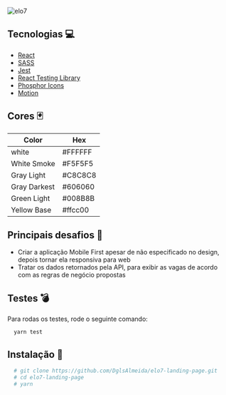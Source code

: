 ![elo7](https://logospng.org/download/elo7/logo-elo7-256.png)

## Tecnologias :computer:

 - [React](https://pt-br.reactjs.org/)
 - [SASS](https://sass-lang.com/)
 - [Jest](https://jestjs.io/pt-BR/)
 - [React Testing Library](https://testing-library.com/docs/react-testing-library/intro/)
 - [Phosphor Icons](https://phosphoricons.com/)
 - [Motion](https://www.framer.com/motion/)


## Cores :black_joker:

| Color             | Hex                                                                |
| ----------------- | ------------------------------------------------------------------ |
| white | #FFFFFF |
| White Smoke |  #F5F5F5 |
| Gray Light | #C8C8C8 |
| Gray Darkest | #606060 |
| Green Light | #008B8B |
| Yellow Base | #ffcc00 |

## Principais desafios :grimacing:

- Criar a aplicação Mobile First apesar de não especificado no design, depois tornar ela responsiva para web
- Tratar os dados retornados pela API, para exibir as vagas de acordo com as regras de negócio propostas

## Testes :bomb:

Para rodas os testes, rode o seguinte comando:

```bash
  yarn test
```


## Instalação :pushpin:

```bash
  # git clone https://github.com/DglsAlmeida/elo7-landing-page.git
  # cd elo7-landing-page
  # yarn
```
